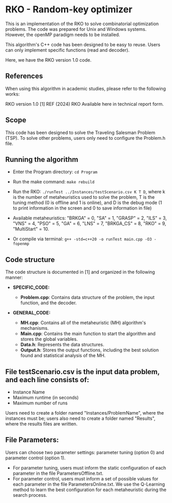 
# RKO - Random-key optimizer 

This is an implementation of the RKO to solve combinatorial optimization problems. The code was prepared for Unix and Windows systems. However, the openMP paradigm needs to be installed.

This algorithm's C++ code has been designed to be easy to reuse. Users can only implement specific functions (read and decoder). 

Here, we have the RKO version 1.0 code.


## References

When using this algorithm in academic studies, please refer to the following works:

RKO version 1.0
[1] REF (2024)
RKO
Available here in technical report form.

## Scope

This code has been designed to solve the Traveling Salesman Problem (TSP). To solve other problems, users only need to configure the Problem.h file.


## Running the algorithm

* Enter the Program directory: `cd Program`
* Run the make command: `make rebuild`
* Run the RKO: `./runTest ../Instances/testScenario.csv K T D`, where k is the number of metaheuristics used to solve the problem, T is the tuning method (0 is offline and 1 is online), and D is the debug mode (1 to print information in the screen and 0 to save information in file)

* Available metaheuristics:
"BRKGA"      = 0,
"SA"         = 1,
"GRASP"      = 2,
"ILS"        = 3,
"VNS"        = 4,
"PSO"        = 5,
"GA"         = 6,
"LNS"        = 7,
"BRKGA_CS"   = 8,
"RKO"        = 9,
"MultiStart" = 10.

* Or compile via terminal: `g++ -std=c++20 -o runTest main.cpp -O3 -fopenmp`


## Code structure

The code structure is documented in [1] and organized in the following manner:

* **SPECIFIC_CODE:**
    * **Problem.cpp**: Contains data structure of the problem, the input function, and the decoder.

* **GENERAL_CODE:**
    * **MH.cpp**: Contains all of the metaheuristic (MH) algorithm's mechanisms.
    * **Main.cpp**: Contains the main function to start the algorithm and stores the global variables.
    * **Data.h**: Represents the data structures.
    * **Output.h**: Stores the output functions, including the best solution found and statistical analysis of the MH.

## File testScenario.csv is the input data problem, and each line consists of:

- Instance Name
- Maximum runtime (in seconds)
- Maximum number of runs

Users need to create a folder named "Instances/ProblemName", where the instances must be; users also need to create a folder named "Results", where the results files are written.

## File Parameters:

Users can choose two parameter settings: parameter tuning (option 0) and parameter control (option 1). 
 - For parameter tuning, users must inform the static configuration of each parameter in the file ParametersOffline.txt.
 - For parameter control, users must inform a set of possible values for each parameter in the file ParametersOnline.txt. We use the Q-Learning method to learn the best configuration for each metaheuristic during the search process.
